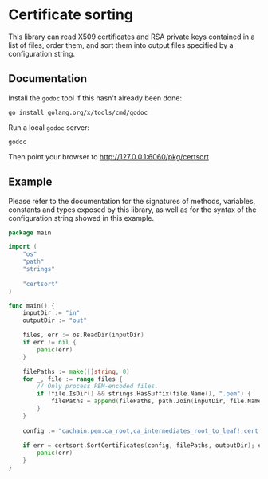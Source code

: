 # Certificate sorting

This library can read X509 certificates and RSA private keys contained in a list of files,
order them, and sort them into output files specified by a configuration string.

## Documentation

Install the `godoc` tool if this hasn't already been done:

```shell
go install golang.org/x/tools/cmd/godoc
```

Run a local `godoc` server:

```shell
godoc
```

Then point your browser to http://127.0.0.1:6060/pkg/certsort

## Example

Please refer to the documentation for the signatures of methods, variables, constants and
types exposed by this library, as well as for the syntax of the configuration string
showed in this example.

```go
package main

import (
	"os"
	"path"
	"strings"
	
	"certsort"
)

func main() {
	inputDir := "in"
	outputDir := "out"

	files, err := os.ReadDir(inputDir)
	if err != nil {
		panic(err)
	}

	filePaths := make([]string, 0)
	for _, file := range files {
		// Only process PEM-encoded files.
		if !file.IsDir() && strings.HasSuffix(file.Name(), ".pem") {
			filePaths = append(filePaths, path.Join(inputDir, file.Name()))
		}
	}
	
	config := "cachain.pem:ca_root,ca_intermediates_root_to_leaf!;cert.pem:cert!;private.pem:private_key!"
	
	if err = certsort.SortCertificates(config, filePaths, outputDir); err != nil {
		panic(err)
    }
}
```